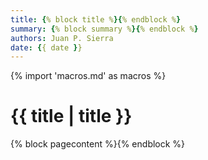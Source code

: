 ```yaml
---
title: {% block title %}{% endblock %}
summary: {% block summary %}{% endblock %}
authors: Juan P. Sierra
date: {{ date }}
---
```



{% import 'macros.md' as macros %}

# {{ title | title }}

{% block pagecontent %}{% endblock %}